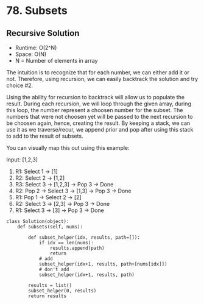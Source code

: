 # 78. Subsets

## Recursive Solution
- Runtime: O(2^N)
- Space: O(N)
- N = Number of elements in array

The intuition is to recognize that for each number, we can either add it or not.
Therefore, using recursion, we can easily backtrack the solution and try choice #2.

Using the ability for recursion to backtrack will allow us to populate the result.
During each recursion, we will loop through the given array, during this loop, the number represent a choosen number for the subset.
The numbers that were not choosen yet will be passed to the next recursion to be choosen again, hence, creating the result.
By keeping a stack, we can use it as we traverse/recur, we append prior and pop after using this stack to add to the result of subsets.

You can visually map this out using this example:

Input: [1,2,3]

1. R1: Select 1 -> [1]
2. R2: Select 2 -> [1,2]
3. R3: Select 3 -> [1,2,3] -> Pop 3 -> Done
5. R2: Pop 2 -> Select 3 -> [1,3] -> Pop 3 -> Done
7. R1: Pop 1 -> Select 2 -> [2]
8. R2: Select 3 -> [2,3] -> Pop 3 -> Done
9. R1: Select 3 -> [3] -> Pop 3 -> Done

```
class Solution(object):
    def subsets(self, nums):
        
        def subset_helper(idx, results, path=[]):
            if idx == len(nums):
                results.append(path)
                return
            # add
            subset_helper(idx+1, results, path+[nums[idx]])
            # don't add
            subset_helper(idx+1, results, path)
            
        results = list()
        subset_helper(0, results)
        return results
```
